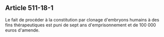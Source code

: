 Article 511-18-1
----
Le fait de procéder à la constitution par clonage d'embryons humains à des fins
thérapeutiques est puni de sept ans d'emprisonnement et de 100 000 euros
d'amende.
